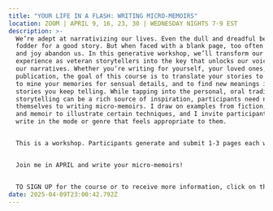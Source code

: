 ```yaml
---
title: "YOUR LIFE IN A FLASH: WRITING MICRO-MEMOIRS"
location: ZOOM | APRIL 9, 16, 23, 30 | WEDNESDAY NIGHTS 7-9 EST
description: >-
  We’re adept at narrativizing our lives. Even the dull and dreadful become
  fodder for a good story. But when faced with a blank page, too often our skill
  and joy abandon us. In this generative workshop, we’ll transform our rich
  experience as veteran storytellers into the key that unlocks our voices and
  our narratives. Whether you’re writing for yourself, your loved ones, or for
  publication, the goal of this course is to translate your stories to the page,
  to mine your memories for sensual details, and to find new meanings in the
  stories you keep telling. While tapping into the personal, oral tradition of
  storytelling can be a rich source of inspiration, participants need not limit
  themselves to writing micro-memoirs. I draw on examples from fiction, poetry,
  and memoir to illustrate certain techniques, and I invite participants to
  write in the mode or genre that feels appropriate to them.


  This is a workshop. Participants generate and submit 1-3 pages each week, and receive written feedback from me. This class is ideal for writers who wish to commit to and develop a consistent writing practice, but need accountability and community to support those efforts. The course is $250 for the month and will meet over Zoom. I offer sliding scale, too, if cost is an inhibiting factor.


  Join me in APRIL and write your micro-memoirs! 


  TO SIGN UP for the course or to receive more information, click on the CONTACT section of this website and drop me a note.
date: 2025-04-09T23:00:42.792Z
---
```

